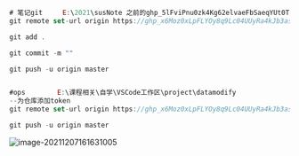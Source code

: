 ```js
# 笔记git		E:\2021\susNote 之前的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 莫名其妙不行了
git remote set-url origin https://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@github.com/Evakkk/susNote.git

git add .

git commit -m ""

git push -u origin master


#ops		E:\课程相关\自学\VSCode工作区\project\datamodify
--为仓库添加token
git remote set-url origin https://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@github.com/Evakkk/sus_ops.git

git push -u origin master


```



![image-20211207161631005](../../../../record/image/image-20211207161631005.png)

